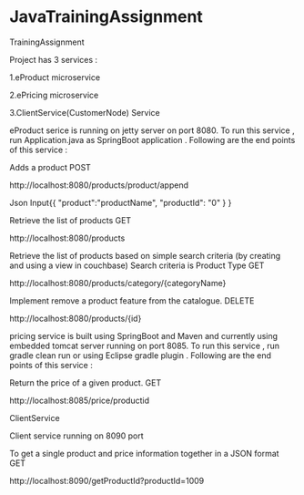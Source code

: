 # JavaTrainingAssignment
TrainingAssignment

Project has 3 services :

1.eProduct microservice

2.ePricing microservice

3.ClientService(CustomerNode) Service

eProduct serice is running on jetty server on port 8080. To run this service , run Application.java as SpringBoot application . Following are the end points of this service :

Adds a product 
POST

http://localhost:8080/products/product/append

Json Input{{ "product":"productName", "productId": "0" } }

Retrieve the list of products
GET

http://localhost:8080/products

Retrieve the list of products based on simple search criteria (by creating and using a view in couchbase) Search criteria is Product Type
GET

http://localhost:8080/products/category/{categoryName}


Implement remove a product feature from the catalogue.
DELETE

http://localhost:8080/products/{id}

pricing service is built using SpringBoot and Maven and currently using embedded tomcat server running on port 8085. To run this service , run gradle clean run or using Eclipse gradle plugin . Following are the end points of this service :

Return the price of a given product.
GET

http://localhost:8085/price/productid

ClientService 

Client service running on 8090 port

To get a single product and price information together in a JSON format
GET

http://localhost:8090/getProductId?productId=1009

